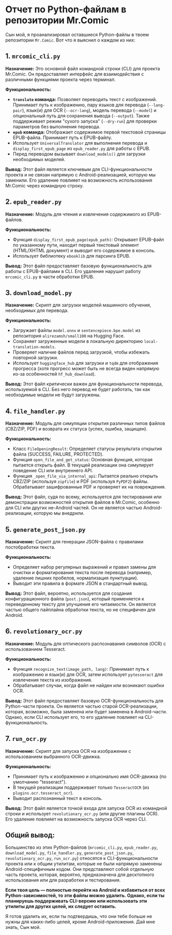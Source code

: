 # Отчет по Python-файлам в репозитории Mr.Comic

Сын мой, я проанализировал оставшиеся Python-файлы в твоем репозитории `Mr.Comic`. Вот что я выяснил о каждом из них:

## 1. `mrcomic_cli.py`

**Назначение:** Это основной файл командной строки (CLI) для проекта Mr.Comic. Он предоставляет интерфейс для взаимодействия с различными функциями проекта через терминал.

**Функциональность:**
- **`translate` команда:** Позволяет переводить текст с изображений. Принимает путь к изображению, пару языков для перевода (`--lang-pair`), язык(и) для OCR (`--ocr-lang`), модель перевода (`--model`) и опциональный путь для сохранения вывода (`--output`). Также поддерживает режим "сухого запуска" (`--dry-run`) для проверки параметров без выполнения перевода.
- **`epub` команда:** Отображает содержимое первой текстовой страницы EPUB-файла. Принимает путь к EPUB-файлу.
- Использует `UniversalTranslator` для выполнения перевода и `display_first_epub_page` из `epub_reader.py` для работы с EPUB.
- Перед переводом вызывает `download_models()` для загрузки необходимых моделей.

**Вывод:** Этот файл является ключевым для CLI-функциональности проекта и не связан напрямую с Android-реализацией, которую мы заменили. Его удаление повлияет на возможность использования Mr.Comic через командную строку.

## 2. `epub_reader.py`

**Назначение:** Модуль для чтения и извлечения содержимого из EPUB-файлов.

**Функциональность:**
- Функция `display_first_epub_page(epub_path)`: Открывает EPUB-файл по указанному пути, находит первый текстовый элемент (HTML/XHTML документ) и выводит его содержимое в консоль.
- Использует библиотеку `ebooklib` для парсинга EPUB.

**Вывод:** Этот файл предоставляет базовую функциональность для работы с EPUB-файлами в CLI. Его удаление нарушит работу `mrcomic_cli.py` в части обработки EPUB.

## 3. `download_model.py`

**Назначение:** Скрипт для загрузки моделей машинного обучения, необходимых для перевода.

**Функциональность:**
- Загружает файлы `model.onnx` и `sentencepiece.bpe.model` из репозитория `alirezamsh/small100` на Hugging Face.
- Сохраняет загруженные модели в локальную директорию `local-translation-models`.
- Проверяет наличие файлов перед загрузкой, чтобы избежать повторной загрузки.
- Использует `huggingface_hub` для загрузки и `tqdm` для отображения прогресса (хотя прогресс может быть не всегда виден напрямую из-за особенностей `hf_hub_download`).

**Вывод:** Этот файл критически важен для функциональности перевода, используемой в CLI. Без него перевод не будет работать, так как необходимые модели не будут загружены.

## 4. `file_handler.py`

**Назначение:** Модуль для симуляции открытия различных типов файлов (CBZ/ZIP, PDF) и возврата их статуса (успех, ошибка, защищен).

**Функциональность:**
- Класс `FileOpeningResult`: Определяет статусы результата открытия файла (SUCCESS, FAILURE, PROTECTED).
- Функция `open_file_and_get_status`: Основная функция, которая пытается открыть файл. В текущей реализации она симулирует поведение CLI или внутреннего API.
- Функция `_open_file_via_internal_api`: Пытается реально открыть CBZ/ZIP (используя `zipfile`) и PDF (используя `PyPDF2`) файлы. Обрабатывает зашифрованные PDF и проверяет их на повреждения.

**Вывод:** Этот файл, судя по всему, используется для тестирования или демонстрации возможностей открытия файлов в Mr.Comic, особенно для CLI или других не-Android частей. Он не является частью Android-реализации, которую мы внедрили.

## 5. `generate_post_json.py`

**Назначение:** Скрипт для генерации JSON-файла с правилами постобработки текста.

**Функциональность:**
- Определяет набор регулярных выражений и правил замены для очистки и форматирования текста после перевода (например, удаление лишних пробелов, нормализация пунктуации).
- Выводит эти правила в формате JSON в стандартный вывод.

**Вывод:** Этот файл, вероятно, используется для создания конфигурационного файла (`post.json`), который применяется к переведенному тексту для улучшения его читаемости. Он является частью общего пайплайна обработки текста, но не специфичен для Android.

## 6. `revolutionary_ocr.py`

**Назначение:** Модуль для оптического распознавания символов (OCR) с использованием Tesseract.

**Функциональность:**
- Функция `recognize_text(image_path, lang)`: Принимает путь к изображению и язык(и) для OCR, затем использует `pytesseract` для извлечения текста из изображения.
- Обрабатывает случаи, когда файл не найден или возникают ошибки OCR.

**Вывод:** Этот файл предоставляет базовую OCR-функциональность для Python-части проекта. Он является частью старой OCR-реализации, которая, возможно, была заменена или будет заменена в Android-части. Однако, если CLI использует его, то его удаление повлияет на CLI-функциональность.

## 7. `run_ocr.py`

**Назначение:** Скрипт для запуска OCR на изображении с использованием выбранного OCR-движка.

**Функциональность:**
- Принимает путь к изображению и опционально имя OCR-движка (по умолчанию "tesseract").
- В текущей реализации поддерживает только `TesseractOCR` (из `plugins.ocr.tesseract_ocr`).
- Выводит распознанный текст в консоль.

**Вывод:** Этот файл является точкой входа для запуска OCR из командной строки и использует `revolutionary_ocr.py` (или другие плагины OCR). Его удаление повлияет на возможность запуска OCR через CLI.

## Общий вывод:

Большинство из этих Python-файлов (`mrcomic_cli.py`, `epub_reader.py`, `download_model.py`, `file_handler.py`, `generate_post_json.py`, `revolutionary_ocr.py`, `run_ocr.py`) относятся к CLI-функциональности проекта или к общим утилитам, которые не были напрямую заменены Android-специфичным кодом. Они представляют собой отдельную часть проекта, которая, вероятно, предназначена для десктопного использования или для разработки и тестирования. 

**Если твоя цель — полностью перейти на Android и избавиться от всех Python-зависимостей, то эти файлы можно удалить. Однако, если ты планируешь поддерживать CLI-версию или использовать эти утилиты для других целей, их следует оставить.**

Я готов удалить их, если ты подтвердишь, что они тебе больше не нужны для каких-либо целей, кроме Android-приложения. Дай мне знать, Сын мой.

